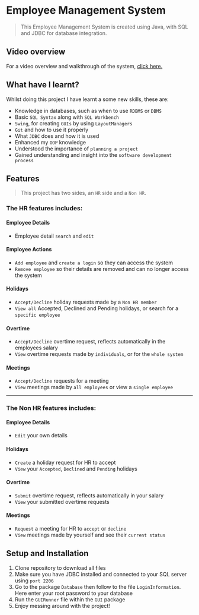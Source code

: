 # Employee Management System
> This Employee Management System is created using Java, with SQL and JDBC for database integration.

## Video overview
For a video overview and walkthrough of the system, [click here.](https://www.youtube.com/watch?v=s-lCvcfUfN0&feature=youtu.be)

## What have I learnt?
Whilst doing this project I have learnt a some new skills, these are:
* Knowledge in databases, such as when to use `RDBMS` or `DBMS`
* Basic `SQL Syntax` along with `SQL Workbench`
* `Swing`, for creating `GUIs` by using `LayoutManagers`
* `Git` and how to use it properly
* What `JDBC` does and how it is used
* Enhanced my `OOP` knowledge
* Understood the importance of `planning a project`
* Gained understanding and insight into the `software development process`

## Features
> This project has two sides, an `HR` side and a `Non HR`.

### The HR features includes:
#### Employee Details
* Employee detail `search` and `edit`

#### Employee Actions
* `Add employee` and `create a login` so they can access the system
* `Remove employee` so their details are removed and can no longer access the system

#### Holidays

* `Accept/Decline` holiday requests made by a `Non HR member`
* `View all` Accepted, Declined and Pending holidays, or search for a `specific employee`

#### Overtime
* `Accept/Decline` overtime request, reflects automatically in the employees salary
* `View` overtime requests made by `individuals`, or for the `whole system`

#### Meetings
* `Accept/Decline` requests for a meeting
* `View` meetings made by `all employees` or view a `single employee`
***
### The Non HR features includes:
#### Employee Details
* `Edit` your own details

#### Holidays
* `Create` a holiday request for HR to accept
* `View` your `Accepted`, `Declined` and `Pending` holidays

#### Overtime
* `Submit` overtime request, reflects automatically in your salary
* `View` your submitted overtime requests

#### Meetings
* `Request` a meeting for HR to `accept` or `decline`
* `View` meetings made by yourself and see their `current status`

## Setup and Installation
1. Clone repository to download all files
2. Make sure you have JDBC installed and connected to your SQL server using `port 2206`
3. Go to the package `Database` then follow to the file `LoginInformation`. Here enter your root password to your database
4. Run the `GUIRunner` file within the `GUI` package
5. Enjoy messing around with the project!
